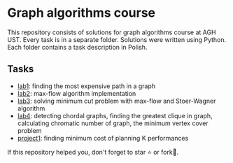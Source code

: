 # Graph algorithms course

This repository consists of solutions for graph algorithms course at AGH UST. Every task is in a separate folder. Solutions were written using Python. Each folder contains a task description in Polish.

## Tasks
- [lab1](https://github.com/pklatka/graph-algorithms-course/tree/main/lab1): finding the most expensive path in a graph
- [lab2](https://github.com/pklatka/graph-algorithms-course/tree/main/lab2): max-flow algorithm implementation
- [lab3](https://github.com/pklatka/graph-algorithms-course/tree/main/lab3): solving minimum cut problem with max-flow and Stoer-Wagner algorithm
- [lab4](https://github.com/pklatka/graph-algorithms-course/tree/main/lab4): detecting chordal graphs, finding the greatest clique in graph, calculating chromatic number of graph, the minimum vertex cover problem
- [project1](https://github.com/pklatka/graph-algorithms-course/tree/main/project1): finding minimum cost of planning K performances

If this repository helped you, don't forget to star ⭐️ or fork🍴.

